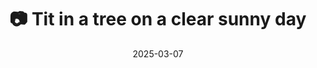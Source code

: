 ---
title: '📷 Tit in a tree on a clear sunny day'
date: '2025-03-07'
image: 'https://cdn.diblasio.social/static/photos/2025/20250307_114347.jpg'
thumbnail: 'https://cdn.diblasio.social/static/photos/2025/thumbnails/20250307_114347.jpg'
alt_text: "A small bird perched on tree branches against a clear blue sky."
tags:
  - "#Photography"
  - "#Netherlands"
  - "#Huizen"
  - "#Bird"
  - "#Nature"
  - "#WildlifePhotography"
  - "#NaturePhotography"
  - "#Fujifilm"
  - "#FujifilmXT4" 
description: ''
created_date: '2025-03-07'
location: "91, Doctor Lelylaan, Zenderwijk, Huizerhoogt, Huizen, Noord-Holland, Nederland, 1276 GE, Nederland"
exif_data: "FUJIFILM X-T4 XF100-400mmF4.5-5.6 R LM OIS WR (1/300 | f/8 | ISO 200)"
draft: false
---